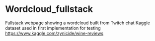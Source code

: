 # Wordcloud_fullstack
Fullstack webpage showing a wordcloud built from Twitch chat
Kaggle dataset used in first implementation for testing https://www.kaggle.com/zynicide/wine-reviews
